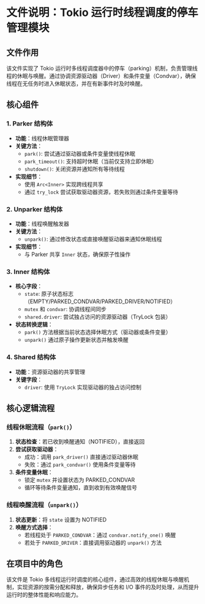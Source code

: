 # 文件说明：Tokio 运行时线程调度的停车管理模块

## 文件作用
该文件实现了 Tokio 运行时多线程调度器中的停车（parking）机制，负责管理线程的休眠与唤醒。通过协调资源驱动器（Driver）和条件变量（Condvar），确保线程在无任务时进入休眠状态，并在有新事件时及时唤醒。

## 核心组件

### 1. **Parker 结构体**
- **功能**：线程休眠管理器
- **关键方法**：
  - `park()`: 尝试通过驱动器或条件变量使线程休眠
  - `park_timeout()`: 支持超时休眠（当前仅支持立即休眠）
  - `shutdown()`: 关闭资源并通知所有等待线程
- **实现细节**：
  - 使用 `Arc<Inner>` 实现跨线程共享
  - 通过 `try_lock` 尝试获取驱动器资源，若失败则通过条件变量等待

### 2. **Unparker 结构体**
- **功能**：线程唤醒触发器
- **关键方法**：
  - `unpark()`: 通过修改状态或直接唤醒驱动器来通知休眠线程
- **实现细节**：
  - 与 Parker 共享 `Inner` 状态，确保原子性操作

### 3. **Inner 结构体**
- **核心字段**：
  - `state`: 原子状态标志（EMPTY/PARKED_CONDVAR/PARKED_DRIVER/NOTIFIED）
  - `mutex` 和 `condvar`: 协调线程间同步
  - `shared.driver`: 尝试独占访问的资源驱动器（TryLock 包装）
- **状态转换逻辑**：
  - `park()` 方法根据当前状态选择休眠方式（驱动器或条件变量）
  - `unpark()` 通过原子操作更新状态并触发唤醒

### 4. **Shared 结构体**
- **功能**：资源驱动器的共享管理
- **关键字段**：
  - `driver`: 使用 `TryLock` 实现驱动器的独占访问控制

## 核心逻辑流程

### 线程休眠流程（`park()`）
1. **状态检查**：若已收到唤醒通知（NOTIFIED），直接返回
2. **尝试获取驱动器**：
   - 成功：调用 `park_driver()` 直接通过驱动器休眠
   - 失败：通过 `park_condvar()` 使用条件变量等待
3. **条件变量休眠**：
   - 锁定 `mutex` 并设置状态为 PARKED_CONDVAR
   - 循环等待条件变量通知，直到收到有效唤醒信号

### 线程唤醒流程（`unpark()`）
1. **状态更新**：将 `state` 设置为 NOTIFIED
2. **唤醒方式选择**：
   - 若线程处于 `PARKED_CONDVAR`：通过 `condvar.notify_one()` 唤醒
   - 若处于 `PARKED_DRIVER`：直接调用驱动器的 `unpark()` 方法

## 在项目中的角色
该文件是 Tokio 多线程运行时调度的核心组件，通过高效的线程休眠与唤醒机制，实现资源的按需分配和释放，确保异步任务和 I/O 事件的及时处理，从而提升运行时的整体性能和响应能力。
